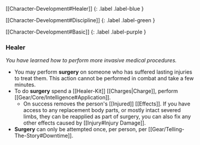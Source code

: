 
[[Character-Development#Healer]]
{: .label .label-blue }

[[Character-Development#Discipline]]
{: .label .label-green }

[[Character-Development#Basic]]
{: .label .label-purple }
### Healer
*You have learned how to perform more invasive medical procedures.*
* You may perform **surgery** on someone who has suffered lasting injuries to treat them. This action cannot be performed in combat and take a few minutes. 
* To do **surgery** spend a [[Healer-Kit]] [[Charges|Charge]], perform [[Gear/Core/Intelligence#Application]].
	* On success removes the person's [[Injured]] [[Effects]]. If you have access to any replacement body parts, or mostly intact severed limbs, they can be reapplied as part of surgery, you can also fix any other effects caused by [[Injury#Injury Damage]].
* **Surgery** can only be attempted once, per person, per [[Gear/Telling-The-Story#Downtime]].
